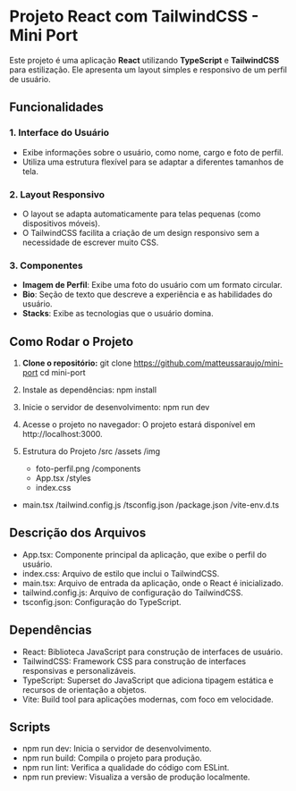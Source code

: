 # Projeto React com TailwindCSS - Mini Port

Este projeto é uma aplicação **React** utilizando **TypeScript** e **TailwindCSS** para estilização. Ele apresenta um layout simples e responsivo de um perfil de usuário.

## Funcionalidades

### 1. **Interface do Usuário**
   - Exibe informações sobre o usuário, como nome, cargo e foto de perfil.
   - Utiliza uma estrutura flexível para se adaptar a diferentes tamanhos de tela.

### 2. **Layout Responsivo**
   - O layout se adapta automaticamente para telas pequenas (como dispositivos móveis).
   - O TailwindCSS facilita a criação de um design responsivo sem a necessidade de escrever muito CSS.

### 3. **Componentes**
   - **Imagem de Perfil**: Exibe uma foto do usuário com um formato circular.
   - **Bio**: Seção de texto que descreve a experiência e as habilidades do usuário.
   - **Stacks**: Exibe as tecnologias que o usuário domina.

## Como Rodar o Projeto

1. **Clone o repositório:**
   git clone https://github.com/matteussaraujo/mini-port
   cd mini-port

2. Instale as dependências:
  npm install

3. Inicie o servidor de desenvolvimento:
    npm run dev
   
4. Acesse o projeto no navegador: O projeto estará disponível em http://localhost:3000.

5. Estrutura do Projeto
   /src
  /assets
    /img
      - foto-perfil.png
  /components
    - App.tsx
  /styles
    - index.css
  - main.tsx
/tailwind.config.js
/tsconfig.json
/package.json
/vite-env.d.ts

## Descrição dos Arquivos
- App.tsx: Componente principal da aplicação, que exibe o perfil do usuário.
- index.css: Arquivo de estilo que inclui o TailwindCSS.
- main.tsx: Arquivo de entrada da aplicação, onde o React é inicializado.
- tailwind.config.js: Arquivo de configuração do TailwindCSS.
- tsconfig.json: Configuração do TypeScript.

## Dependências
- React: Biblioteca JavaScript para construção de interfaces de usuário.
- TailwindCSS: Framework CSS para construção de interfaces responsivas e personalizáveis.
- TypeScript: Superset do JavaScript que adiciona tipagem estática e recursos de orientação a objetos.
- Vite: Build tool para aplicações modernas, com foco em velocidade.

## Scripts
- npm run dev: Inicia o servidor de desenvolvimento.
- npm run build: Compila o projeto para produção.
- npm run lint: Verifica a qualidade do código com ESLint.
- npm run preview: Visualiza a versão de produção localmente.


  
